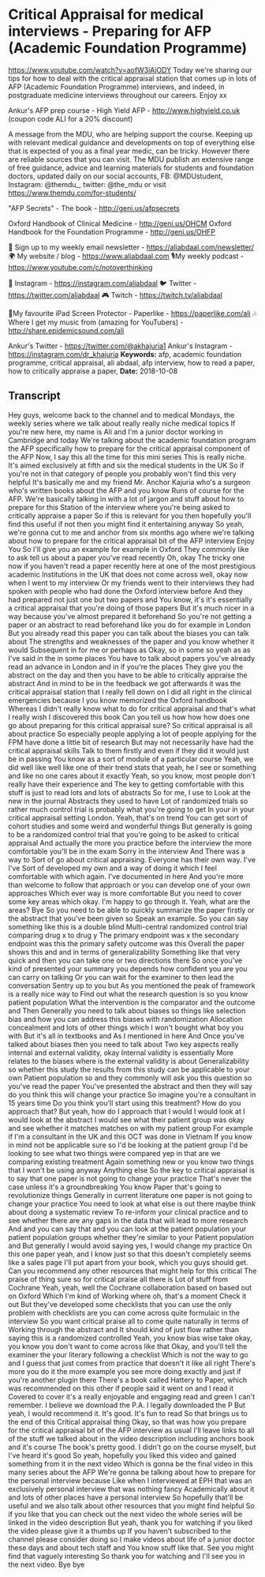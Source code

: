 # Critical Appraisal for medical interviews - Preparing for AFP (Academic Foundation Programme)
https://www.youtube.com/watch?v=aofW3iAjODY
Today we're sharing our tips for how to deal with the critical appraisal station that comes up in lots of AFP (Academic Foundation Programme) interviews, and indeed, in postgraduate medicine interviews throughout our careers. Enjoy xx

Ankur's AFP prep course - High Yield AFP - http://www.highyield.co.uk (coupon code ALI for a 20% discount)

A message from the MDU, who are helping support the course. Keeping up with relevant medical guidance and developments on top of everything else that is expected of you as a final year medic, can be tricky. However there are reliable sources that you can visit. The MDU publish an extensive range of free guidance, advice and learning materials for students and foundation doctors, updated daily on our social accounts, FB: @MDUstudent, Instagram: @themdu_, twitter: @the_mdu or visit https://www.themdu.com/for-students/

"AFP Secrets" - The book - http://geni.us/afpsecrets

Oxford Handbook of Clinical Medicine - http://geni.us/OHCM
Oxford Handbook for the Foundation Programme - http://geni.us/OHFP

💌 Sign up to my weekly email newsletter - https://aliabdaal.com/newsletter/
🌍 My website / blog - https://www.aliabdaal.com 
🎙My weekly podcast - https://www.youtube.com/c/notoverthinking 

📸 Instagram - https://instagram.com/aliabdaal
🐦 Twitter - https://twitter.com/aliabdaal
🎮 Twitch - https://twitch.tv/aliabdaal

📝My favourite iPad Screen Protector - Paperlike - https://paperlike.com/ali
🎶 Where I get my music from (amazing for YouTubers) - http://share.epidemicsound.com/ali

Ankur's Twitter - https://twitter.com/@akhajuria1
Ankur's Instagram - https://instagram.com/dr_khajuria
**Keywords:** afp, academic foundation programme, critical appraisal, ali abdaal, afp interview, how to read a paper, how to critically appraise a paper, 
**Date:** 2018-10-08

## Transcript
 Hey guys, welcome back to the channel and to medical Mondays, the weekly series where we talk about really really niche medical topics If you're new here, my name is Ali and I'm a junior doctor working in Cambridge and today We're talking about the academic foundation program the AFP specifically how to prepare for the critical appraisal component of the AFP Now, I say this all the time for this mini series This is really niche. It's aimed exclusively at fifth and six the medical students in the UK So if you're not in that category of people you probably won't find this very helpful It's basically me and my friend Mr. Anchor Kajuria who's a surgeon who's written books about the AFP and you know Runs of course for the AFP. We're basically talking in with a lot of jargon and stuff about how to prepare for this Station of the interview where you're being asked to critically appraise a paper So if this is relevant for you then hopefully you'll find this useful if not then you might find it entertaining anyway So yeah, we're gonna cut to me and anchor from six months ago where we're talking about how to prepare for the critical appraisal bit of the AFP interview Enjoy You So I'll give you an example for example in Oxford They commonly like to ask tell us about a paper you've read recently Oh, okay The tricky one now if you haven't read a paper recently here at one of the most prestigious academic Institutions in the UK that does not come across well, okay now when I went to my interview Or my friends went to their interviews they had spoken with people who had done the Oxford interview before And they had prepared not just one but two papers and You know, it's it's essentially a critical appraisal that you're doing of those papers But it's much nicer in a way because you've almost prepared it beforehand So you're not getting a paper or an abstract to read beforehand like you do for example in London But you already read this paper you can talk about the biases you can talk about The strengths and weaknesses of the paper and you know whether it would Subsequent in for me or perhaps as Okay, so in some so yeah as as I've said in the in some places You have to talk about papers you've already read an advance in London and in if you're the places They give you the abstract on the day and then you have to be able to critically appraise the abstract And in mind to be in the feedback we got afterwards it was the critical appraisal station that I really fell down on I did all right in the clinical emergencies because I you know memorized the Oxford handbook Whereas I didn't really know what to do for critical appraisal and that's what I really wish I discovered this book Can you tell us how how how does one go about preparing for this critical appraisal sure? So critical appraisal is all about practice So especially people applying a lot of people applying for the FPM have done a little bit of research But may not necessarily have had the critical appraisal skills Talk to them firstly and even if they did it would just be in passing You know as a sort of module of a particular course Yeah, we did well like well like one of their trend stats that yeah, he I see or something and like no one cares about it exactly Yeah, so you know, most people don't really have their experience and The key to getting comfortable with this stuff is just to read lots and lots of abstracts So for me, I use to Look at the new in the journal Abstracts they used to have Lot of randomized trials so rather much control trial is probably what you're going to get In your in your critical appraisal setting London. Yeah, that's on trend You can get sort of cohort studies and some weird and wonderful things But generally is going to be a randomized control trial that you're going to be asked to critical appraisal And actually the more you practice before the interview the more comfortable you'll be in the exam Sorry in the interview And There was a way to Sort of go about critical appraising. Everyone has their own way. I've I've Sort of developed my own and a way of doing it which I feel comfortable with which again. I've documented in here And you're more than welcome to follow that approach or you can develop one of your own approaches Which ever way is more comfortable But you need to cover some key areas which okay. I'm happy to go through it. Yeah, what are the areas? Bye So you need to be able to quickly summarize the paper firstly or the abstract that you've been given so Speak an example. So you can say something like this is a double blind Multi-central randomized control trial comparing drug x to drug y The primary endpoint was x the secondary endpoint was this the primary safety outcome was this Overall the paper shows this and and in terms of generalizability Something like that very quick and then you can take one or two directions there So once you've kind of presented your summary you depends how confident you are you can carry on talking Or you can wait for the examiner to then lead the conversation Sentry up to you but As you mentioned the peak of framework is a really nice way to Find out what the research question is so you know patient population What the intervention is the comparator and the outcome and Then Generally you need to talk about biases so things like selection bias and how you can address this biases with randomization Allocation concealment and lots of other things which I won't bought what boy you with But it's all in textbooks and As I mentioned in here And Once you've talked about biases then you need to talk about Two key aspects really internal and external validity, okay Internal validity is essentially More relates to the biases where is the external validity is about Generalizability so whether this study the results from this study can be applicable to your own Patient population so and they commonly will ask you this question so you've read the paper You've presented the abstract and then they will say do you think this will change your practice So imagine you're a consultant in 15 years time Do you think you'll start using this treatment? How do you approach that? But yeah, how do I approach that I would I would look at I would look at the abstract I would see what their patient group was okay and see whether it matches matches on with my patient group For example if I'm a consultant in the UK and this OCT was done in Vietnam If you know in mind not be applicable sure so I'd be looking at the patient group I'd be looking to see what two things were compared yep in that are we comparing existing treatment Again something new or you know two things that I won't be using anyway Anything else So the key to critical appraisal is to say that one paper is not going to change your practice That's never the case unless it's a groundbreaking You know Paper that's going to revolutionize things Generally in current literature one paper is not going to change your practice You need to look at what else is out there maybe think about doing a systematic review To re-inform your clinical practice and to see whether there are any gaps in the data that will lead to more research And and you can say that and you can look at the patient population your patient population groups whether they're similar to your Patient population and But generally I would avoid saying yes, I would change my practice On this one paper yeah, and I know just so that this doesn't completely seems like a sales page I'll put apart from your book, which you guys should get. Can you recommend any other resources that might help for this critical The praise of thing sure so for critical praise all there is Lot of stuff from Cochrane Yeah, yeah, well the Cochrane collaboration based on based out on Oxford Which I'm kind of Working where oh, that's a moment Check it out But they've developed some checklists that you can use the only problem with checklists are you can come across quite formulaic in the interview So you want critical praise all to come quite naturally in terms of Working through the abstract and It should kind of just flow rather than saying this is a randomized controlled Yeah, you know bias wise take okay, you know you don't want to come across like that Okay, and you'll tell the examiner the your literary following a checklist Which is not the way to go and I guess that just comes from practice that doesn't it like all right There's more you do it the more example you see more doing exactly and just if you're another plugin there There's a book called Hattery to Paper, which was recommended on this other if people said it went on and I read it Covered to cover it's a really enjoyable and engaging read and green I can't remember. I believe we download the P.A. I legally downloaded the P But yeah, I would recommend it. It's good. It's fun to read So that brings us to the end of this Critical appraisal thing Okay, so that was how you prepare for the critical appraisal bit of the AFP interview as usual I'll leave links to all of the stuff we talked about in the video description including anchors book and it's course The book's pretty good. I didn't go on the course myself, but I've heard it's good So yeah, hopefully you liked this video and gained something from it in the next video Which is gonna be the final video in this many series about the AFP We're gonna be talking about how to prepare for the personal interview because Like when I interviewed at EPH that was an exclusively personal interview that was nothing fancy Academically about it and lots of other places have a personal interview So hopefully that'll be useful and we also talk about other resources that you might find helpful So if you like that you can check out the next video the whole series will be linked in the video description But yeah, thank you for watching if you liked the video please give it a thumbs up If you haven't subscribed to the channel please consider doing so I make videos about life of a junior doctor these days and about tech staff and You know stuff like that. See you might find that vaguely interesting So thank you for watching and I'll see you in the next video. Bye bye
